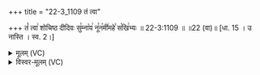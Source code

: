 +++
title = "22-3_1109 तं त्वा"

+++
तं꣡ त्वा꣢ शोचिष्ठ दीदिवः सु꣣म्ना꣡य꣢ नू꣣न꣡मी꣢महे꣣ स꣡खि꣢भ्यः ॥ 22-3:1109 ॥ ॥22 (वा)॥ [धा. 15 । उ नास्ति । स्व. 2।]

<details><summary>मूलम् (VC)</summary>

तं꣡ त्वा꣢ शोचिष्ठ दीदिवः सु꣣म्ना꣡य꣢ नू꣣न꣡मी꣢महे꣣ स꣡खि꣢भ्यः ॥११०९॥
</details>

<details><summary>विस्वर-मूलम् (VC)</summary>

तं त्वा शोचिष्ठ दीदिवः सुम्नाय नूनमीमहे सखिभ्यः ॥११०९॥
</details>